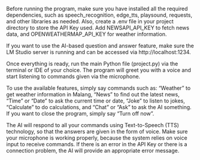 Before running the program, make sure you have installed all the required dependencies, such as speech_recognition, edge_tts, playsound, requests, and other libraries as needed. Also, create a .env file in your project directory to store the API Key used. Add NEWSAPI_API_KEY to fetch news data, and OPENWEATHERMAP_API_KEY for weather information.

If you want to use the AI-based question and answer feature, make sure the LM Studio server is running and can be accessed via http://localhost:1234.

Once everything is ready, run the main Python file (project.py) via the terminal or IDE of your choice. The program will greet you with a voice and start listening to commands given via the microphone.

To use the available features, simply say commands such as: “Weather” to get weather information in Malang, “News” to find out the latest news, “Time” or “Date” to ask the current time or date, “Joke” to listen to jokes, “Calculate” to do calculations, and “Chat” or “Ask” to ask the AI ​​something. If you want to close the program, simply say “Turn off now”.

The AI ​​will respond to all your commands using Text-to-Speech (TTS) technology, so that the answers are given in the form of voice. Make sure your microphone is working properly, because the system relies on voice input to receive commands. If there is an error in the API Key or there is a connection problem, the AI ​​will provide an appropriate error message.
